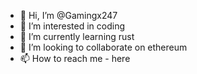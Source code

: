 - 👋 Hi, I’m @Gamingx247
- 👀 I’m interested in coding 
- 🌱 I’m currently learning rust
- 💞️ I’m looking to collaborate on ethereum
- 📫 How to reach me - here

<!---
Gamingx247/Gamingx247 is a ✨ special ✨ repository because its `README.md` (this file) appears on your GitHub profile.
You can click the Preview link to take a look at your changes.
--->
